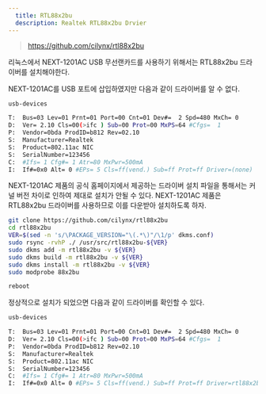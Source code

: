 ```yaml
---
  title: RTL88x2bu
  description: Realtek RTL88x2bu Drvier
---
```


> https://github.com/cilynx/rtl88x2bu

리눅스에서 NEXT-1201AC USB 무선랜카드를 사용하기 위해서는 RTL88x2bu 드라이버를 설치해야한다.

NEXT-1201AC를 USB 포트에 삽입하였지만 다음과 같이 드라이버를 알 수 없다.
```sh
usb-devices

T:  Bus=03 Lev=01 Prnt=01 Port=00 Cnt=01 Dev#=  2 Spd=480 MxCh= 0
D:  Ver= 2.10 Cls=00(>ifc ) Sub=00 Prot=00 MxPS=64 #Cfgs=  1
P:  Vendor=0bda ProdID=b812 Rev=02.10
S:  Manufacturer=Realtek
S:  Product=802.11ac NIC
S:  SerialNumber=123456
C:  #Ifs= 1 Cfg#= 1 Atr=80 MxPwr=500mA
I:  If#=0x0 Alt= 0 #EPs= 5 Cls=ff(vend.) Sub=ff Prot=ff Driver=(none)
```

NEXT-1201AC 제품의 공식 홈페이지에서 제공하는 드라이버 설치 파일을 통해서는 커널 버전 차이로 인하여 제대로 설치가 안될 수 있다.
NEXT-1201AC 제품은 RTL88x2bu 드라이버를 사용하므로 이를 다운받아 설치하도록 하자.

```sh
git clone https://github.com/cilynx/rtl88x2bu
cd rtl88x2bu
VER=$(sed -n 's/\PACKAGE_VERSION="\(.*\)"/\1/p' dkms.conf)
sudo rsync -rvhP ./ /usr/src/rtl88x2bu-${VER}
sudo dkms add -m rtl88x2bu -v ${VER}
sudo dkms build -m rtl88x2bu -v ${VER}
sudo dkms install -m rtl88x2bu -v ${VER}
sudo modprobe 88x2bu

reboot
```

정상적으로 설치가 되었으면 다음과 같이 드라이버를 확인할 수 있다.

```sh
usb-devices

T:  Bus=03 Lev=01 Prnt=01 Port=00 Cnt=01 Dev#=  2 Spd=480 MxCh= 0
D:  Ver= 2.10 Cls=00(>ifc ) Sub=00 Prot=00 MxPS=64 #Cfgs=  1
P:  Vendor=0bda ProdID=b812 Rev=02.10
S:  Manufacturer=Realtek
S:  Product=802.11ac NIC
S:  SerialNumber=123456
C:  #Ifs= 1 Cfg#= 1 Atr=80 MxPwr=500mA
I:  If#=0x0 Alt= 0 #EPs= 5 Cls=ff(vend.) Sub=ff Prot=ff Driver=rtl88x2bu
```
